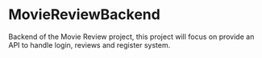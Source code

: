 # MovieReviewBackend
Backend of the Movie Review project, this project will focus on provide an API to handle login, reviews and register system.
